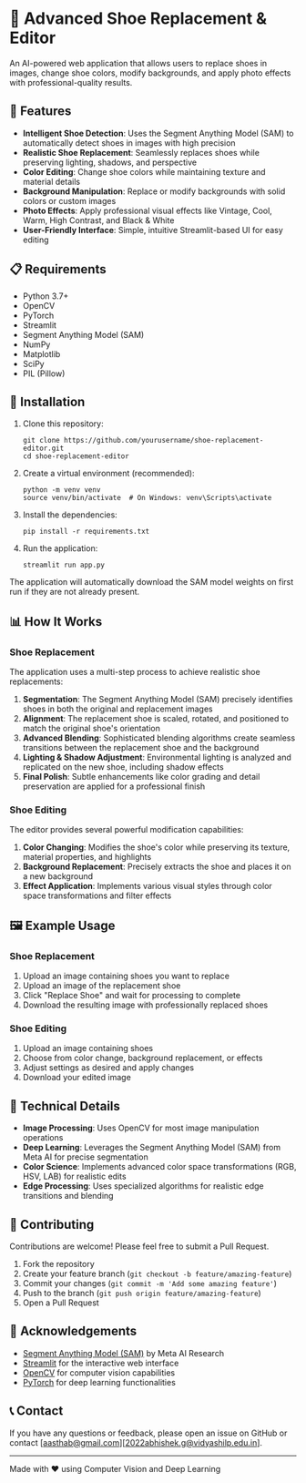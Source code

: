 # 👟 Advanced Shoe Replacement & Editor

An AI-powered web application that allows users to replace shoes in images, change shoe colors, modify backgrounds, and apply photo effects with professional-quality results.


## 🌟 Features

- **Intelligent Shoe Detection**: Uses the Segment Anything Model (SAM) to automatically detect shoes in images with high precision
- **Realistic Shoe Replacement**: Seamlessly replaces shoes while preserving lighting, shadows, and perspective
- **Color Editing**: Change shoe colors while maintaining texture and material details
- **Background Manipulation**: Replace or modify backgrounds with solid colors or custom images
- **Photo Effects**: Apply professional visual effects like Vintage, Cool, Warm, High Contrast, and Black & White
- **User-Friendly Interface**: Simple, intuitive Streamlit-based UI for easy editing

## 📋 Requirements

- Python 3.7+
- OpenCV
- PyTorch
- Streamlit
- Segment Anything Model (SAM)
- NumPy
- Matplotlib
- SciPy
- PIL (Pillow)

## 🚀 Installation

1. Clone this repository:
   ```
   git clone https://github.com/yourusername/shoe-replacement-editor.git
   cd shoe-replacement-editor
   ```

2. Create a virtual environment (recommended):
   ```
   python -m venv venv
   source venv/bin/activate  # On Windows: venv\Scripts\activate
   ```

3. Install the dependencies:
   ```
   pip install -r requirements.txt
   ```

4. Run the application:
   ```
   streamlit run app.py
   ```

The application will automatically download the SAM model weights on first run if they are not already present.

## 📊 How It Works

### Shoe Replacement

The application uses a multi-step process to achieve realistic shoe replacements:

1. **Segmentation**: The Segment Anything Model (SAM) precisely identifies shoes in both the original and replacement images
2. **Alignment**: The replacement shoe is scaled, rotated, and positioned to match the original shoe's orientation
3. **Advanced Blending**: Sophisticated blending algorithms create seamless transitions between the replacement shoe and the background
4. **Lighting & Shadow Adjustment**: Environmental lighting is analyzed and replicated on the new shoe, including shadow effects
5. **Final Polish**: Subtle enhancements like color grading and detail preservation are applied for a professional finish

### Shoe Editing

The editor provides several powerful modification capabilities:

1. **Color Changing**: Modifies the shoe's color while preserving its texture, material properties, and highlights
2. **Background Replacement**: Precisely extracts the shoe and places it on a new background
3. **Effect Application**: Implements various visual styles through color space transformations and filter effects

## 🖼️ Example Usage

### Shoe Replacement

1. Upload an image containing shoes you want to replace
2. Upload an image of the replacement shoe
3. Click "Replace Shoe" and wait for processing to complete
4. Download the resulting image with professionally replaced shoes

### Shoe Editing

1. Upload an image containing shoes
2. Choose from color change, background replacement, or effects
3. Adjust settings as desired and apply changes
4. Download your edited image

## 🔧 Technical Details

- **Image Processing**: Uses OpenCV for most image manipulation operations
- **Deep Learning**: Leverages the Segment Anything Model (SAM) from Meta AI for precise segmentation
- **Color Science**: Implements advanced color space transformations (RGB, HSV, LAB) for realistic edits
- **Edge Processing**: Uses specialized algorithms for realistic edge transitions and blending

## 🤝 Contributing

Contributions are welcome! Please feel free to submit a Pull Request.

1. Fork the repository
2. Create your feature branch (`git checkout -b feature/amazing-feature`)
3. Commit your changes (`git commit -m 'Add some amazing feature'`)
4. Push to the branch (`git push origin feature/amazing-feature`)
5. Open a Pull Request

## 🙏 Acknowledgements

- [Segment Anything Model (SAM)](https://github.com/facebookresearch/segment-anything) by Meta AI Research
- [Streamlit](https://streamlit.io/) for the interactive web interface
- [OpenCV](https://opencv.org/) for computer vision capabilities
- [PyTorch](https://pytorch.org/) for deep learning functionalities

## 📞 Contact

If you have any questions or feedback, please open an issue on GitHub or contact [aasthab@gmail.com][2022abhishek.g@vidyashilp.edu.in].

---

Made with ❤️ using Computer Vision and Deep Learning
